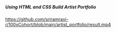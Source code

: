 ##### Using HTML and CSS Build Artist Portfolio



https://github.com/sriramravi-r/100xCohort/blob/main/artist_portfolio/result.mp4
